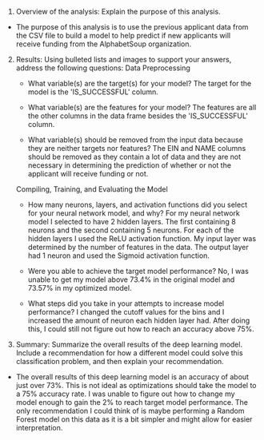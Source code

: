1. Overview of the analysis: Explain the purpose of this analysis.
- The purpose of this analysis is to use the previous applicant data from the CSV file to build a model to help predict if new applicants will receive funding from the AlphabetSoup organization.

2. Results: Using bulleted lists and images to support your answers, address the following questions:
    Data Preprocessing
    - What variable(s) are the target(s) for your model?
        The target for the model is the 'IS_SUCCESSFUL' column.

    - What variable(s) are the features for your model?
        The features are all the other columns in the data frame besides the 'IS_SUCCESSFUL' column.

    - What variable(s) should be removed from the input data because they are neither targets nor features?
        The EIN and NAME columns should be removed as they contain a lot of data and they are not necessary in determining the prediction of whether or not the applicant will receive funding or not.

    Compiling, Training, and Evaluating the Model
    - How many neurons, layers, and activation functions did you select for your neural network model, and why?
        For my neural network model I selected to have 2 hidden layers. The first containing 8 neurons and the second containing 5 neurons. For each of the hidden layers I used the ReLU activation function. My input layer was determined by the number of features in the data. The output layer had 1 neuron and used the Sigmoid activation function.

    - Were you able to achieve the target model performance?
        No, I was unable to get my model above 73.4% in the original model and 73.57% in my optimized model.

    - What steps did you take in your attempts to increase model performance?
        I changed the cutoff values for the bins and I increased the amount of neuron each hidden layer had. After doing this, I could still not figure out how to reach an accuracy above 75%.


3. Summary: Summarize the overall results of the deep learning model. Include a recommendation for how a different model could solve this classification problem, and then explain your recommendation.
- The overall results of this deep learning model is an accuracy of about just over 73%. This is not ideal as optimizations should take the model to a 75% accuracy rate. I was unable to figure out how to change my model enough to gain the 2% to reach target model performance. The only recommendation I could think of is maybe performing a Random Forest model on this data as it is a bit simpler and might allow for easier interpretation.